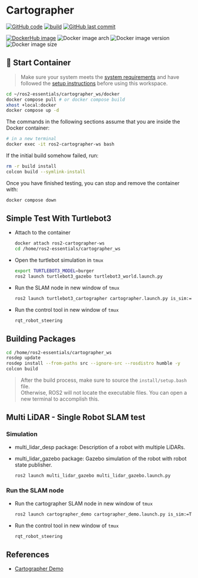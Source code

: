 # Cartographer

[![GitHub code](https://img.shields.io/badge/code-blue?logo=github&label=github)](https://github.com/j3soon/ros2-essentials/tree/main/cartographer_ws)
[![build](https://img.shields.io/github/actions/workflow/status/j3soon/ros2-essentials/build-cartographer-ws.yaml?label=build)](https://github.com/j3soon/ros2-essentials/actions/workflows/build-cartographer-ws.yaml)
[![GitHub last commit](https://img.shields.io/github/last-commit/j3soon/ros2-essentials?path=cartographer_ws)](https://github.com/j3soon/ros2-essentials/commits/main/cartographer_ws)

[![DockerHub image](https://img.shields.io/badge/dockerhub-j3soon/ros2--cartographer--ws-important.svg?logo=docker)](https://hub.docker.com/r/j3soon/ros2-cartographer-ws/tags)
![Docker image arch](https://img.shields.io/badge/arch-amd64_|_arm64-blueviolet)
![Docker image version](https://img.shields.io/docker/v/j3soon/ros2-cartographer-ws)
![Docker image size](https://img.shields.io/docker/image-size/j3soon/ros2-cartographer-ws)

## 🐳 Start Container

> Make sure your system meets the [system requirements](https://j3soon.github.io/ros2-essentials/#system-requirements) and have followed the [setup instructions](https://j3soon.github.io/ros2-essentials/#setup) before using this workspace.

```sh
cd ~/ros2-essentials/cartographer_ws/docker
docker compose pull # or docker compose build
xhost +local:docker
docker compose up -d
```

The commands in the following sections assume that you are inside the Docker container:

```sh
# in a new terminal
docker exec -it ros2-cartographer-ws bash
```

If the initial build somehow failed, run:

```sh
rm -r build install
colcon build --symlink-install
```

Once you have finished testing, you can stop and remove the container with:

```sh
docker compose down
```

## Simple Test With Turtlebot3

- Attach to the container

  ```sh
  docker attach ros2-cartographer-ws
  cd /home/ros2-essentials/cartographer_ws
  ```
- Open the turtlebot simulation in `tmux`

  ```bash
  export TURTLEBOT3_MODEL=burger
  ros2 launch turtlebot3_gazebo turtlebot3_world.launch.py
  ```
- Run the SLAM node in new window of `tmux`

  ```bash
  ros2 launch turtlebot3_cartographer cartographer.launch.py is_sim:=True
  ```
- Run the control tool in new window of `tmux`

  ```bash
  rqt_robot_steering
  ```

## Building Packages

```sh
cd /home/ros2-essentials/cartographer_ws
rosdep update
rosdep install --from-paths src --ignore-src --rosdistro humble -y
colcon build
```

> After the build process, make sure to source the `install/setup.bash` file.  
> Otherwise, ROS2 will not locate the executable files. You can open a new terminal to accomplish this.

## Multi LiDAR - Single Robot SLAM test

### Simulation

- multi_lidar_desp package: Description of a robot with multiple LiDARs.
- multi_lidar_gazebo package: Gazebo simulation of the robot with robot state publisher.

  ```bash
  ros2 launch multi_lidar_gazebo multi_lidar_gazebo.launch.py
  ```

### Run the SLAM node

- Run the cartographer SLAM node in new window of `tmux`
  ```bash
  ros2 launch cartographer_demo cartographer_demo.launch.py is_sim:=True
  ```

- Run the control tool in new window of `tmux`
  ```bash
  rqt_robot_steering
  ```

## References

- [Cartographer Demo](https://google-cartographer-ros.readthedocs.io/en/latest/demos.html)

